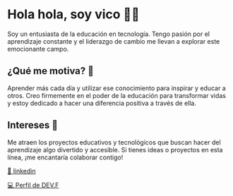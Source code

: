 # Hola hola, soy vico 🫶🏾

Soy un entusiasta de la educación en tecnología. Tengo pasión por el aprendizaje constante y el liderazgo de cambio me llevan a explorar este emocionante campo.

## ¿Qué me motiva? 🔭
Aprender más cada día y utilizar ese conocimiento para inspirar y educar a otros. Creo firmemente en el poder de la educación para transformar vidas y estoy dedicado a hacer una diferencia positiva a través de ella.

## Intereses 🌱
Me atraen los proyectos educativos y tecnológicos que buscan hacer del aprendizaje algo divertido y accesible. Si tienes ideas o proyectos en esta línea, ¡me encantaría colaborar contigo!

[💼 linkedin](https://www.linkedin.com/in/vic-vigueras/)

[💻 Perfil de DEV.F](https://edu.devf.la/public/vico-vigueras-018bd1870)

<!--
- 🔭 I’m currently working as sensei at DEV.F
- 🌱 I’m currently learning about IA
- 👯 I’m looking to collaborate on education projects
- 🤔 I’m looking for help with personal branding
- 💬 Ask me about my border collie
- 📫 How to reach me: ...
- 😄 Pronouns: ...
- ⚡ Fun fact: ...
//-->
